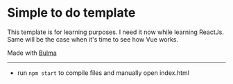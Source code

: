 # Simple to do template
This template is for learning purposes. I need it now while learning ReactJs. Same will be the case when it's time to see how Vue works.


Made with [Bulma](hhttps://bulma.io)


---
* run `npm start` to compile files and manually open  index.html 